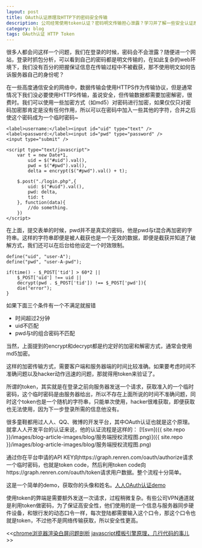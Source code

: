```yaml
---
layout: post
title: OAuth认证原理及HTTP下的密码安全传输
description: 公司经常使用token认证？密码明文传输担心泄露？学习并了解一些安全认证原理，做到安全有保障！
category: blog
tags: OAuth认证 HTTP Token
---
```


很多人都会问这样一个问题，我们在登录的时候，密码会不会泄露？随便进一个网站，登录时抓包分析，可以看到自己的密码都是明文传输的，在如此复杂的web环境下，我们没有百分的把握保证信息在传输过程中不被截获，那不使用明文如何告诉服务器自己的身份呢？

在一些高度通信安全的网络中，数据传输会使用HTTPS作为传输协议，但是通常情况下我们没必要使用HTTPS传输，虽说安全，但传输数据都需要加密解密，很费时。我们可以使用一些加密方式（如md5）对密码进行加密，如果仅仅只对密码加密那肯定是没有任何作用，所以可以在密码中加入一些其他的字符，合并之后使这个密码成为一个临时密码~

    <label>username:</label><input id="uid" type="text" />
    <label>password:</label><input id="pwd" type="password" />
    <input type="submit" />
    
    <script type="text/javascript">
    	var t = new Date*1,
    		uid = $("#uid").val(),
    		pwd = $("#pwd").val(),
    		delta = encrypt($("#pwd").val() + t);
    
    	$.post("./login.php",{
    		uid: $("#uid").val(),
    		pwd: delta,
    		tid: t
    	}, function(data){
    		//do something.
    	})
    </script>

在上面，提交表单的时候，pwd并不是真实的密码，他是pwd与t混合再加密的字符串。这样的字符串即便是被人截获也是一个无效的数据，即便是截获并知道了破解方式，我们还可以在后台给他设定一个时效限制。

	define("uid", "user-A");
	define("pwd", "user-A-pwd");

	if(time() - $_POST['tid'] > 60*2 ||
		$_POST['uid'] !== uid ||
		decrypt(pwd . $_POST['tid']) !== $_POST['pwd']){
		die("error");
	}

如果下面三个条件有一个不满足就报错

- 时间超过2分钟
- uid不匹配
- pwd与t的组合密码不匹配

当然，上面提到的encrypt和decrypt都是约定好的加密和解密方式，通常会使用md5加密。

这样的加密传输方式，需要客户端和服务器端的时间比较准确。如果要考虑时间不准确问题以及hacker动作迅速的问题，那就得用token来验证了。

所谓的token，其实就是在登录之前向服务器发送一个请求，获取准入的一个临时密码，这个临时密码是由服务器给出，所以不存在上面所说的时间不准确问题，同时这个token也是一个随机的字符串，只能单次使用，hacker很难获取，即便获取也无法使用，因为下一步登录所需的信息他没有。

很多童鞋都用过人人、QQ、微博的开发平台，其中OAuth认证也就是这个原理。就拿人人开发平台的认证来说，他的认证流程是这样的：
[![svn]({{ site.repo }}/images/blog-article-images/blog/服务端授权流程图.png)]({{ site.repo }}/images/blog-article-images/blog/服务端授权流程图.png)

通过你在平台申请的API KEY向https://graph.renren.com/oauth/authorize请求一个临时密码，也就是token code，然后利用token code向https://graph.renren.com/oauth/token请求用户数据。整个流程十分简单。

这是一个简单的demo，获取你的头像和姓名。[人人OAuth认证demo](http://qianduannotes.duapp.com/renren/enter.html)

使用token的弊端是需要额外发送一次请求，过程稍微复杂。有些公司VPN通道就是利用token做密码，为了保证高安全性，他们使用的是一个信息与服务器同步硬件设备，和银行发的动态口令一样，每次登陆都需要输入这个口令，那这个口令也就是token，不过他不是网络传输获取，所以安全性更高。


<div class="page-ctrl">
	<span class="page-old" title="上一篇">&lt;&lt;<a href="/white-screen-in-chrome">chrome浏览器渲染白屏问题剖析</a></span>
	<span class="page-new" title="下一篇"><a href="/principle-of-javascript-template">javascript模板引擎原理，几行代码的事儿</a>&gt;&gt;</span>
</div>
